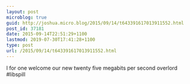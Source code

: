 ```yaml
---
layout: post
microblog: true
guid: http://joshua.micro.blog/2015/09/14/t643391617013911552.html
post_id: 37181
date: 2015-09-14T22:51:29+1100
lastmod: 2019-07-30T17:41:28+1100
type: post
url: /2015/09/14/t643391617013911552.html
---
```

I for one welcome our new twenty five megabits per second overlord #libspill
